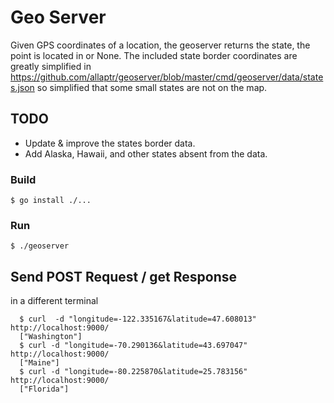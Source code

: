 # Geo Server

Given GPS coordinates of a location, the geoserver returns the state, the point is located in or None. 
The included state border coordinates are greatly simplified in https://github.com/allaptr/geoserver/blob/master/cmd/geoserver/data/states.json so simplified that some small states are not on the map. 

## TODO
- Update & improve the states border data. 
- Add Alaska, Hawaii, and other states absent from the data.

### Build
```
$ go install ./...
```
### Run
```
$ ./geoserver
```

## Send POST Request / get Response
in a different terminal
```
  $ curl  -d "longitude=-122.335167&latitude=47.608013" http://localhost:9000/
  ["Washington"]
  $ curl -d "longitude=-70.290136&latitude=43.697047" http://localhost:9000/
  ["Maine"]
  $ curl -d "longitude=-80.225870&latitude=25.783156" http://localhost:9000/
  ["Florida"]
```


